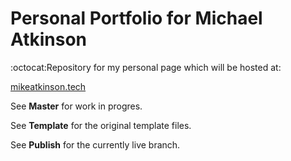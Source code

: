 # Personal Portfolio for Michael Atkinson
:octocat:Repository for my personal page which will be hosted at:

[mikeatkinson.tech](http://mikeatkinson.tech)

See **Master** for work in progres.

See **Template** for the original template files.

See **Publish** for the currently live branch.